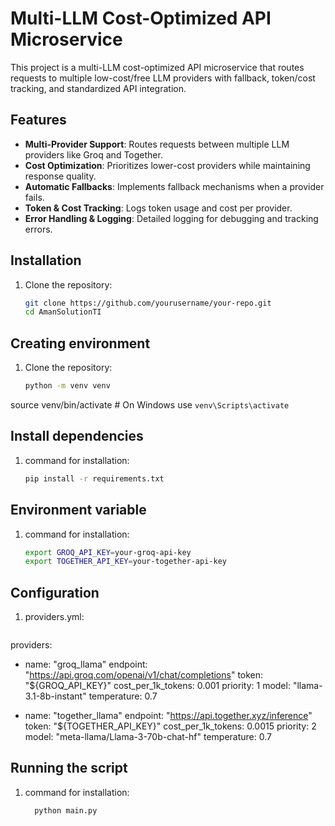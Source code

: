 # Multi-LLM Cost-Optimized API Microservice

This project is a multi-LLM cost-optimized API microservice that routes requests to multiple low-cost/free LLM providers with fallback, token/cost tracking, and standardized API integration.

## Features

- **Multi-Provider Support**: Routes requests between multiple LLM providers like Groq and Together.
- **Cost Optimization**: Prioritizes lower-cost providers while maintaining response quality.
- **Automatic Fallbacks**: Implements fallback mechanisms when a provider fails.
- **Token & Cost Tracking**: Logs token usage and cost per provider.
- **Error Handling & Logging**: Detailed logging for debugging and tracking errors.

## Installation

1. Clone the repository:
   ```bash
   git clone https://github.com/yourusername/your-repo.git
   cd AmanSolutionTI


## Creating environment

1. Clone the repository:
   ```bash
   python -m venv venv
source venv/bin/activate  # On Windows use `venv\Scripts\activate`

## Install dependencies

1. command for installation:
   ```bash
   pip install -r requirements.txt

## Environment variable
1. command for installation:
   ```bash
   export GROQ_API_KEY=your-groq-api-key
   export TOGETHER_API_KEY=your-together-api-key

## Configuration
1. providers.yml:
   ```bash
  providers:
  - name: "groq_llama"
    endpoint: "https://api.groq.com/openai/v1/chat/completions"
    token: "${GROQ_API_KEY}"
    cost_per_1k_tokens: 0.001
    priority: 1
    model: "llama-3.1-8b-instant"
    temperature: 0.7

  - name: "together_llama"
    endpoint: "https://api.together.xyz/inference"
    token: "${TOGETHER_API_KEY}"
    cost_per_1k_tokens: 0.0015
    priority: 2
    model: "meta-llama/Llama-3-70b-chat-hf"
    temperature: 0.7

 ## Running the script
1. command for installation:
   ```bash
     python main.py







